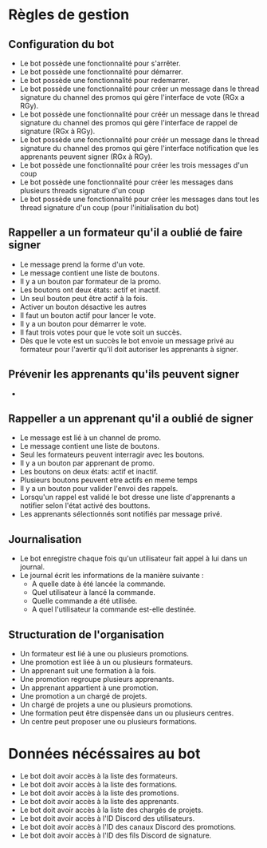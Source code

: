 # Règles de gestion

## Configuration du bot
- Le bot possède une fonctionnalité pour s'arrêter.
- Le bot possède une fonctionnalité pour démarrer.
- Le bot possède une fonctionnalité pour redemarrer.
- Le bot possède une fonctionnalité pour créer un message dans le thread signature du channel des promos qui gère l'interface de vote (RGx a RGy).
- Le bot possède une fonctionnalité pour créér un message dans le thread signature du channel des promos qui gère l'interface de rappel de signature (RGx à RGy).
- Le bot possède une fonctionnalité pour créér un message dans le thread signature du channel des promos qui gère l'interface notification que les apprenants peuvent signer (RGx à RGy).
- Le bot possède une fonctionnalité pour créer les trois messages d'un coup
- Le bot possède une fonctionnalité pour créer les messages dans plusieurs threads signature d'un coup
- Le bot possède une fonctionnalité pour créer les messages dans tout les thread signature d'un coup (pour l'initialisation du bot)

## Rappeller a un formateur qu'il a oublié de faire signer
- Le message prend la forme d'un vote.
- Le message contient une liste de boutons.
- Il y a un bouton par formateur de la promo.
- Les boutons ont deux états: actif et inactif.
- Un seul bouton peut être actif à la fois.
- Activer un bouton désactive les autres
- Il faut un bouton actif pour lancer le vote.
- Il y a un bouton pour démarrer le vote.
- Il faut trois votes pour que le vote soit un succès.
- Dès que le vote est un succès le bot envoie un message privé au formateur pour l'avertir qu'il doit autoriser les apprenants à signer.

## Prévenir les apprenants qu'ils peuvent signer
- 

## Rappeller a un apprenant qu'il a oublié de signer
- Le message est lié à un channel de promo.
- Le message contient une liste de boutons.
- Seul les formateurs peuvent interragir avec les boutons.
- Il y a un bouton par apprenant de promo.
- Les boutons on deux états: actif et inactif.
- Plusieurs boutons peuvent etre actifs en meme temps
- Il y a un bouton pour valider l'envoi des rappels.
- Lorsqu'un rappel est validé le bot dresse une liste d'apprenants a notifier selon l'état activé des bouttons.
- Les apprenants sélectionnés sont notifiés par message privé.


## Journalisation
- Le bot enregistre chaque fois qu'un utilisateur fait appel à lui dans un journal.  
- Le journal écrit les informations de la manière suivante :
    - A quelle date à été lancée la commande.
    - Quel utilisateur à lancé la commande.
    - Quelle commande a été utilisée.
    - A quel l'utilisateur la commande est-elle destinée.

## Structuration de l'organisation

- Un formateur est lié à une ou plusieurs promotions.  
- Une promotion est liée à un ou plusieurs formateurs.  
- Un apprenant suit une formation à la fois.  
- Une promotion regroupe plusieurs apprenants.  
- Un apprenant appartient à une promotion.  
- Une promotion a un chargé de projets.  
- Un chargé de projets a une ou plusieurs promotions.  
- Une formation peut être dispensée dans un ou plusieurs centres.  
- Un centre peut proposer une ou plusieurs formations. 

# Données nécéssaires au bot
- Le bot doit avoir accès à la liste des formateurs.  
- Le bot doit avoir accès à la liste des formations.  
- Le bot doit avoir accès à la liste des promotions.  
- Le bot doit avoir accès à la liste des apprenants.  
- Le bot doit avoir accès à la liste des chargés de projets.  
- Le bot doit avoir accès à l'ID Discord des utilisateurs.  
- Le bot doit avoir accès à l'ID des canaux Discord des promotions.  
- Le bot doit avoir accès à l'ID des fils Discord de signature. 